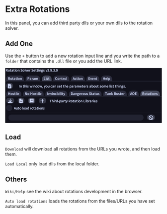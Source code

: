 # Extra Rotations

In this panel, you can add third party dlls or your own dlls to the rotation solver.

## Add One

Use the `+` button to add a new rotation input line and you write the path to a `folder` that contains the `.dll` file or you add the URL link.

![Add your folder](assets/1681823974767.png)

## Load

`Download` will download all rotations from the URLs you wrote, and then load them.

`Load Local` only load dlls from the local folder.

## Others

`Wiki/Help` see the wiki about rotations development in the browser.

`Auto load rotations` loads the rotations from the files/URLs you have set automatically.

